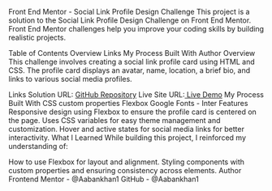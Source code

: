 Front End Mentor - Social Link Profile Design Challenge
This project is a solution to the Social Link Profile Design Challenge on Front End Mentor. Front End Mentor challenges help you improve your coding skills by building realistic projects.

Table of Contents
Overview
Links
My Process
Built With
Author
Overview
This challenge involves creating a social link profile card using HTML and CSS. The profile card displays an avatar, name, location, a brief bio, and links to various social media profiles.

Links
Solution URL: [GitHub Repository](https://github.com/Aabankhan1/social-link-profile-card/upload/main)
Live Site URL:[ Live Demo](https://66b4b096de61d5f13471ccd2--dynamic-beignet-87e44b.netlify.app/)
My Process
Built With
CSS custom properties
Flexbox
Google Fonts - Inter
Features
Responsive design using Flexbox to ensure the profile card is centered on the page.
Uses CSS variables for easy theme management and customization.
Hover and active states for social media links for better interactivity.
What I Learned
While building this project, I reinforced my understanding of:

How to use Flexbox for layout and alignment.
Styling components with custom properties and ensuring consistency across elements.
Author
Frontend Mentor - @Aabankhan1
GitHub - @Aabankhan1

